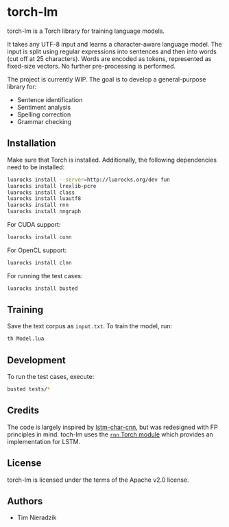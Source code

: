 # torch-lm
torch-lm is a Torch library for training language models.

It takes any UTF-8 input and learns a character-aware language model. The input is split using regular expressions into sentences and then into words (cut off at 25 characters). Words are encoded as tokens, represented as fixed-size vectors. No further pre-processing is performed.

The project is currently WIP. The goal is to develop a general-purpose library for:

- Sentence identification
- Sentiment analysis
- Spelling correction
- Grammar checking

## Installation
Make sure that Torch is installed. Additionally, the following dependencies need to be installed:

```bash
luarocks install --server=http://luarocks.org/dev fun
luarocks install lrexlib-pcre
luarocks install class
luarocks install luautf8
luarocks install rnn
luarocks install nngraph
```

For CUDA support:

```bash
luarocks install cunn
```

For OpenCL support:

```bash
luarocks install clnn
```

For running the test cases:

```bash
luarocks install busted
```

## Training
Save the text corpus as `input.txt`. To train the model, run:

```bash
th Model.lua
```

## Development
To run the test cases, execute:

```bash
busted tests/*
```

## Credits
The code is largely inspired by [lstm-char-cnn](https://github.com/yoonkim/lstm-char-cnn), but was redesigned with FP principles in mind. toch-lm uses the [`rnn` Torch module](https://github.com/Element-Research/rnn) which provides an implementation for LSTM.

## License
torch-lm is licensed under the terms of the Apache v2.0 license.

## Authors
* Tim Nieradzik
